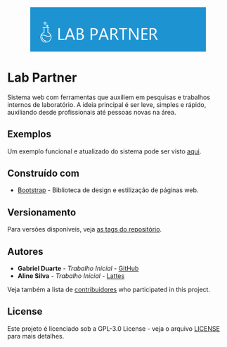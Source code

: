 <div align="center">
<img src="images/logoLabPartner.png" alt="Lab Partner" width="400px">
</div>

# Lab Partner
Sistema web com ferramentas que auxiliem em pesquisas e trabalhos internos de laboratório.
A ideia principal é ser leve, simples e rápido, auxiliando desde profissionais até pessoas novas na área.

## Exemplos

Um exemplo funcional e atualizado do sistema pode ser visto [aqui](https://raw.githack.com/GabrielFDuarte/LabPartner/master/index.html).

## Construído com

* [Bootstrap](https://getbootstrap.com) - Biblioteca de design e estilização de páginas web.

## Versionamento

Para versões disponíveis, veja [as tags do repositório](https://github.com/GabrielFDuarte/LabPartner/tags). 

## Autores

* **Gabriel Duarte** - *Trabalho Inicial* - [GitHub](https://github.com/GabrielFDuarte)
* **Aline Silva** - *Trabalho Inicial* - [Lattes](http://lattes.cnpq.br/0513423968343528)

Veja também a lista de [contribuidores](https://github.com/your/project/contributors) who participated in this project.

## License

Este projeto é licenciado sob a GPL-3.0 License - veja o arquivo [LICENSE](https://github.com/GabrielFDuarte/LabPartner/blob/master/LICENSE) para mais detalhes.